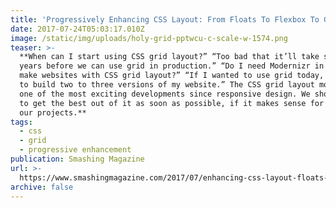 ```yaml
---
title: 'Progressively Enhancing CSS Layout: From Floats To Flexbox To Grid'
date: 2017-07-24T05:03:17.010Z
image: /static/img/uploads/holy-grid-pptwcu-c-scale-w-1574.png
teaser: >-
  **When can I start using CSS grid layout?” “Too bad that it’ll take some more
  years before we can use grid in production.” “Do I need Modernizr in order to
  make websites with CSS grid layout?” “If I wanted to use grid today, I’d have
  to build two to three versions of my website.” The CSS grid layout module is
  one of the most exciting developments since responsive design. We should try
  to get the best out of it as soon as possible, if it makes sense for us and
  our projects.**
tags:
  - css
  - grid
  - progressive enhancement
publication: Smashing Magazine
url: >-
  https://www.smashingmagazine.com/2017/07/enhancing-css-layout-floats-flexbox-grid/
archive: false
---
```


